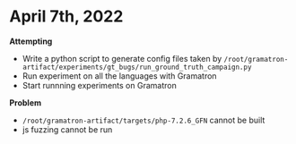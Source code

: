 # April 7th, 2022
**Attempting**
- Write a python script to generate config files taken by `/root/gramatron-artifact/experiments/gt_bugs/run_ground_truth_campaign.py`
- Run experiment on all the languages with Gramatron
- Start runnning experiments on Gramatron

**Problem**
- `/root/gramatron-artifact/targets/php-7.2.6_GFN` cannot be built
- js fuzzing cannot be run
